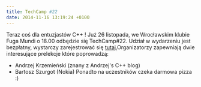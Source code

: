 ```yaml
---
title: TechCamp #22
date: 2014-11-16 13:19:24 +0100
---
```

Teraz coś dla entuzjastów C++ ! Już 26 listopada, we Wrocławskim klubie Fuga Mundi o 18.00 odbędzie się TechCamp#22. Udział w wydarzeniu jest bezpłatny, wystarczy zarejestrować się [tutaj.](http://www.techcamp22.evenea.pl)Organizatorzy zapewniają dwie interesujące prelekcje które poprowadzą:

- Andrzej Krzemieński (znany z Andrzej's C++ blog)
- Bartosz Szurgot (Nokia)
Ponadto na uczestników czeka darmowa pizza :)